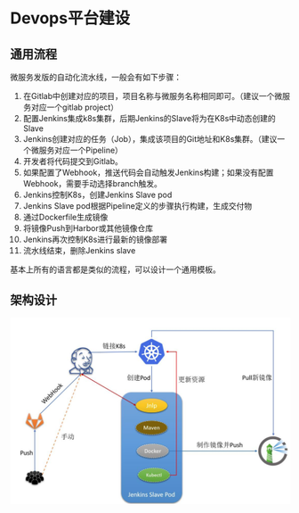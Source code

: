 # Devops平台建设

## 通用流程

微服务发版的自动化流水线，一般会有如下步骤：

1. 在Gitlab中创建对应的项目，项目名称与微服务名称相同即可。（建议一个微服务对应一个gitlab project）
2. 配置Jenkins集成k8s集群，后期Jenkins的Slave将为在K8s中动态创建的Slave
3. Jenkins创建对应的任务（Job），集成该项目的Git地址和K8s集群。（建议一个微服务对应一个Pipeline）
4. 开发者将代码提交到Gitlab。
5. 如果配置了Webhook，推送代码会自动触发Jenkins构建；如果没有配置Webhook，需要手动选择branch触发。
6. Jenkins控制K8s，创建Jenkins Slave pod
7. Jenkins Slave pod根据Pipeline定义的步骤执行构建，生成交付物
8. 通过Dockerfile生成镜像
9. 将镜像Push到Harbor或其他镜像仓库
10. Jenkins再次控制K8s进行最新的镜像部署
11. 流水线结束，删除Jenkins slave

基本上所有的语言都是类似的流程，可以设计一个通用模板。

## 架构设计

<img src="https://raw.githubusercontent.com/hangx969/upload-images-md/main/202509171636477.png" alt="image-20250917163628290" style="zoom:50%;" />
